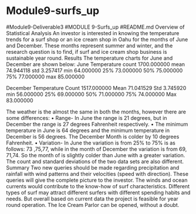 # Module9-surfs_up
#Module9-Deliverable3
#MODULE 9-Surfs_up
#README.md
Overview of Statistical  Analysis
An investor is interested in knowing the temperature trends for a surf shop or an ice cream shop in Oahu for the months of June and December. These months represent summer and winter, and the research question is to find, if surf and ice cream shop business is sustainable year round.
Results
The temperature charts for June and December are shown below:
June Temperature
count	1700.000000
mean	74.944118
std	3.257417
min	64.000000
25%	73.000000
50%	75.000000
75%	77.000000
max	85.000000





December Temperature
Count	1517.000000
Mean	71.041529
Std        3.745920
min	56.000000
25%	69.000000
50%	71.000000
75%	74.000000
Max	83.000000

The weather is the almost the same in both the months, however there are some differences:
•	Range- In June the range is 21 degrees, but in December the range is 27 degrees Fahrenheit respectively.
•	The minimum temperature in June is 64 degrees and the minimum temperature in December is 56 degrees. The December Month is colder by 10 degrees Fahrenheit.
•	 Variation- In June the variation is from 25% to 75% is as follows: 73 ,75,77, while in the month of December the variation is from 69, 71,74. So the month of is slightly colder than June with a greater variation. The count and standard deviations of the two data sets are also different.
Summary
Two new queries should be made regarding precipitation and rainfall with wind patterns and their velocities (speed with direction). These queries will give the complete picture to the investor. The winds and ocean currents would contribute to the know-how of surf characteristics. Different types of surf may attract different surfers with different spending habits and needs.
But overall based on current data the project is feasible for year round operation. The Ice Cream Parlor can be opened, without a doubt.
